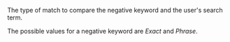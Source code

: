 The type of match to compare the negative keyword and the user's search term. 

The possible values for a negative keyword are *Exact* and *Phrase*.
